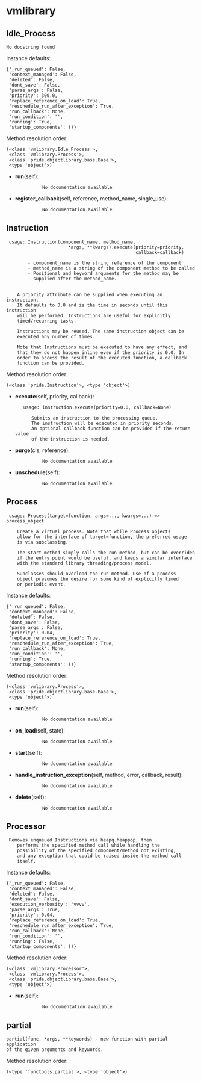 vmlibrary
==============



Idle_Process
--------------

	No docstring found


Instance defaults: 

	{'_run_queued': False,
	 'context_managed': False,
	 'deleted': False,
	 'dont_save': False,
	 'parse_args': False,
	 'priority': 300.0,
	 'replace_reference_on_load': True,
	 'reschedule_run_after_exception': True,
	 'run_callback': None,
	 'run_condition': '',
	 'running': True,
	 'startup_components': ()}

Method resolution order: 

	(<class 'vmlibrary.Idle_Process'>,
	 <class 'vmlibrary.Process'>,
	 <class 'pride.objectlibrary.base.Base'>,
	 <type 'object'>)

- **run**(self):

				No documentation available


- **register_callback**(self, reference, method_name, single_use):

				No documentation available


Instruction
--------------

	 usage: Instruction(component_name, method_name,
                           *args, **kwargs).execute(priority=priority,
                                                    callback=callback)

            - component_name is the string reference of the component
            - method_name is a string of the component method to be called
            - Positional and keyword arguments for the method may be
              supplied after the method_name.


        A priority attribute can be supplied when executing an instruction.
        It defaults to 0.0 and is the time in seconds until this instruction
        will be performed. Instructions are useful for explicitly
        timed/recurring tasks.

        Instructions may be reused. The same instruction object can be
        executed any number of times.

        Note that Instructions must be executed to have any effect, and
        that they do not happen inline even if the priority is 0.0. In
        order to access the result of the executed function, a callback
        function can be provided.


Method resolution order: 

	(<class 'pride.Instruction'>, <type 'object'>)

- **execute**(self, priority, callback):

		 usage: instruction.execute(priority=0.0, callback=None)

            Submits an instruction to the processing queue.
            The instruction will be executed in priority seconds.
            An optional callback function can be provided if the return value
            of the instruction is needed. 


- **purge**(cls, reference):

				No documentation available


- **unschedule**(self):

				No documentation available


Process
--------------

	 usage: Process(target=function, args=..., kwargs=...) => process_object
    
        Create a virtual process. Note that while Process objects
        allow for the interface of target=function, the preferred usage
        is via subclassing.       
        
        The start method simply calls the run method, but can be overriden 
        if the entry point would be useful, and keeps a similar interface
        with the standard library threading/process model.
        
        Subclasses should overload the run method. Use of a process 
        object presumes the desire for some kind of explicitly timed
        or periodic event.


Instance defaults: 

	{'_run_queued': False,
	 'context_managed': False,
	 'deleted': False,
	 'dont_save': False,
	 'parse_args': False,
	 'priority': 0.04,
	 'replace_reference_on_load': True,
	 'reschedule_run_after_exception': True,
	 'run_callback': None,
	 'run_condition': '',
	 'running': True,
	 'startup_components': ()}

Method resolution order: 

	(<class 'vmlibrary.Process'>,
	 <class 'pride.objectlibrary.base.Base'>,
	 <type 'object'>)

- **run**(self):

				No documentation available


- **on_load**(self, state):

				No documentation available


- **start**(self):

				No documentation available


- **handle_instruction_exception**(self, method, error, callback, result):

				No documentation available


- **delete**(self):

				No documentation available


Processor
--------------

	 Removes enqueued Instructions via heapq.heappop, then
        performs the specified method call while handling the
        possibility of the specified component/method not existing,
        and any exception that could be raised inside the method call
        itself.


Instance defaults: 

	{'_run_queued': False,
	 'context_managed': False,
	 'deleted': False,
	 'dont_save': False,
	 'execution_verbosity': 'vvvv',
	 'parse_args': True,
	 'priority': 0.04,
	 'replace_reference_on_load': True,
	 'reschedule_run_after_exception': True,
	 'run_callback': None,
	 'run_condition': '',
	 'running': False,
	 'startup_components': ()}

Method resolution order: 

	(<class 'vmlibrary.Processor'>,
	 <class 'vmlibrary.Process'>,
	 <class 'pride.objectlibrary.base.Base'>,
	 <type 'object'>)

- **run**(self):

				No documentation available


partial
--------------

	partial(func, *args, **keywords) - new function with partial application
    of the given arguments and keywords.



Method resolution order: 

	(<type 'functools.partial'>, <type 'object'>)